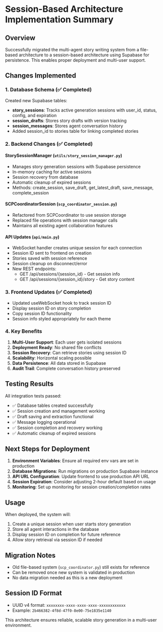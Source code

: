 # Session-Based Architecture Implementation Summary

## Overview
Successfully migrated the multi-agent story writing system from a file-based architecture to a session-based architecture using Supabase for persistence. This enables proper deployment and multi-user support.

## Changes Implemented

### 1. Database Schema (✅ Completed)
Created new Supabase tables:
- **story_sessions**: Tracks active generation sessions with user_id, status, config, and expiration
- **session_drafts**: Stores story drafts with version tracking
- **session_messages**: Stores agent conversation history
- Added session_id to stories table for linking completed stories

### 2. Backend Changes (✅ Completed)

#### StorySessionManager (`utils/story_session_manager.py`)
- Manages story generation sessions with Supabase persistence
- In-memory caching for active sessions
- Session recovery from database
- Automatic cleanup of expired sessions
- Methods: create_session, save_draft, get_latest_draft, save_message, complete_session

#### SCPCoordinatorSession (`scp_coordinator_session.py`)
- Refactored from SCPCoordinator to use session storage
- Replaced file operations with session manager calls
- Maintains all existing agent collaboration features

#### API Updates (`api/main.py`)
- WebSocket handler creates unique session for each connection
- Session ID sent to frontend on creation
- Stories saved with session reference
- Session cleanup on disconnect/error
- New REST endpoints:
  - GET /api/sessions/{session_id} - Get session info
  - GET /api/sessions/{session_id}/story - Get story content

### 3. Frontend Updates (✅ Completed)
- Updated useWebSocket hook to track session ID
- Display session ID on story completion
- Copy session ID functionality
- Session info styled appropriately for each theme

### 4. Key Benefits

1. **Multi-User Support**: Each user gets isolated sessions
2. **Deployment Ready**: No shared file conflicts
3. **Session Recovery**: Can retrieve stories using session ID
4. **Scalability**: Horizontal scaling possible
5. **Data Persistence**: All data stored in Supabase
6. **Audit Trail**: Complete conversation history preserved

## Testing Results

All integration tests passed:
- ✅ Database tables created successfully
- ✅ Session creation and management working
- ✅ Draft saving and extraction functional
- ✅ Message logging operational
- ✅ Session completion and recovery working
- ✅ Automatic cleanup of expired sessions

## Next Steps for Deployment

1. **Environment Variables**: Ensure all required env vars are set in production
2. **Database Migrations**: Run migrations on production Supabase instance
3. **API URL Configuration**: Update frontend to use production API URL
4. **Session Expiration**: Consider adjusting 2-hour default based on usage
5. **Monitoring**: Set up monitoring for session creation/completion rates

## Usage

When deployed, the system will:
1. Create a unique session when user starts story generation
2. Store all agent interactions in the database
3. Display session ID on completion for future reference
4. Allow story retrieval via session ID if needed

## Migration Notes

- Old file-based system (`scp_coordinator.py`) still exists for reference
- Can be removed once new system is validated in production
- No data migration needed as this is a new deployment

## Session ID Format
- UUID v4 format: `xxxxxxxx-xxxx-xxxx-xxxx-xxxxxxxxxxxx`
- Example: `2b466382-4f8d-47f0-8e00-75e1835e1140`

This architecture ensures reliable, scalable story generation in a multi-user environment.